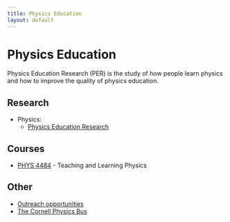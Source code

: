 ```yaml
---
title: Physics Education
layout: default
---
```

<link rel="stylesheet" href="/main.css">

# Physics Education
Physics Education Research (PER) is the study of how people learn physics and how to improve the quality of physics education.

## Research
- Physics:
  - [Physics Education Research](https://physics.cornell.edu/research/physics-education-research)


## Courses
- [PHYS 4484](https://physics.cornell.edu/research/physics-education-research) - Teaching and Learning Physics

## Other 
- [Outreach opportunities](/experiences/community_involvement.html)
- [The Cornell Physics Bus](https://einhorn.cornell.edu/recipient/exploring-science-aboard-the-physics-bus/)
